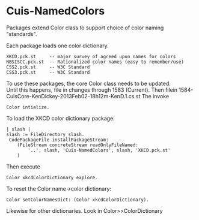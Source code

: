 Cuis-NamedColors
================

Packages extend Color class to support choice of color naming "standards".

Each package loads one color dictionary.

	XKCD.pck.st		-- major survey of agreed upon names for colors 
	NBSISCC.pck.st	-- Rationalized color names (easy to remember/use)
	CSS2.pck.st		-- W3C Standard
	CSS3.pck.st		-- W3C Standard
	
To use these packages, the core Color class needs to be updated.  
Until this happens, file in changes through 1583 (Current).
Then filein 1584-CuisCore-KenDickey-2013Feb02-18h12m-KenD.1.cs.st
The invoke

	Color intialize.


To load the XKCD color dictionary package:

    | slash |
    slash := FileDirectory slash.
     CodePackageFile installPackageStream:
        (FileStream concreteStream readOnlyFileNamed: 
            '..', slash, 'Cuis-NamedColors', slash, 'XKCD.pck.st'
        )
        
Then execute

	Color xkcdColorDictionary explore.

To reset the Color name->color dictionary:

 	Color setColorNamesDict: (Color xkcdColorDictionary).

Likewise for other dictionaries.  Look in Color>><NAME>ColorDictionary
